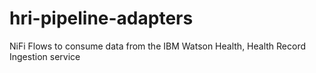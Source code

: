 # hri-pipeline-adapters
NiFi Flows to consume data from the IBM Watson Health, Health Record Ingestion service
